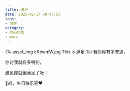 ```yaml
---
title: 满足
date: 2025-02-17 09:43:53
tags:
- 博客
category:
- 代码和我
- more
---
```

{% asset_img eKbwmW.jpg This is 满足 %}
我对你有多普通，

你对我就有多特别，

遇见你就很满足了呀！

🐰战，生日快乐呀❤